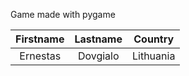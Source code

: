 Game made with pygame

|Firstname  | Lastname  | Country  |
|:---------:|:---------:|:--------:|
|Ernestas   |Dovgialo   | Lithuania|
